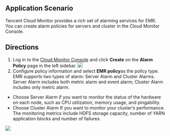 ## Application Scenario
Tencent Cloud Monitor provides a rich set of alarming services for EMR. You can create alarm policies for servers and cluster in the Cloud Monitor Console.

## Directions
1. Log in to the [Cloud Monitor Console](https://console.cloud.tencent.com/monitor/policylist) and click **Create** on the **Alarm Policy** page in the left sidebar.
![](https://main.qcloudimg.com/raw/98e1145dafe429f1f1a3938de2c68ae6.png)
2. Configure policy information and select **EMR policy**as the policy type.
EMR supports two types of alarm: Server Alarm and Cluster Alarms. Server Alarm includes both metric alarm and event alarm; Cluster Alarm includes only metric alarm.
 - Choose Server Alarm if you want to monitor the status of the hardware on each node, such as CPU utilization, memory usage, and pingability.
 - Choose Cluster Alarm If you want to monitor your cluster’s performance. The monitoring metrics include HDFS storage capacity, number of YARN application blocks and number of failures.

 ![](https://main.qcloudimg.com/raw/7319193e8dc02f9c05054817b724e48a.png)


